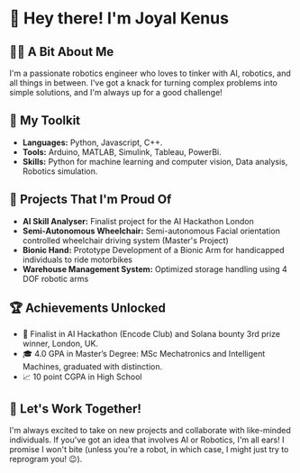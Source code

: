 # 👋 Hey there! I'm Joyal Kenus

## 🙋‍♂️ A Bit About Me
I'm a passionate robotics engineer who loves to tinker with AI, robotics, and all things in between.
I've got a knack for turning complex problems into simple solutions, and I'm always up for a good challenge!

## 🧰 My Toolkit
- **Languages:** Python, Javascript, C++.
- **Tools:** Arduino, MATLAB, Simulink, Tableau, PowerBi.
- **Skills:** Python for machine learning and computer vision, Data analysis, Robotics simulation.

## 🚀 Projects That I'm Proud Of
- **AI Skill Analyser:** Finalist project for the AI Hackathon London
- **Semi-Autonomous Wheelchair:** Semi-autonomous Facial orientation controlled wheelchair driving system (Master's Project)
- **Bionic Hand:** Prototype Development of a Bionic Arm for handicapped individuals to ride motorbikes
- **Warehouse Management System:** Optimized storage handling using 4 DOF robotic arms

## 🏆 Achievements Unlocked
- 🥉  Finalist in AI Hackathon (Encode Club) and Solana bounty 3rd prize winner, London, UK.
- 🎓 4.0 GPA in Master’s Degree: MSc Mechatronics and Intelligent Machines, graduated with distinction.
- 📈 10 point CGPA in High School

## 🤝 Let's Work Together!
I'm always excited to take on new projects and collaborate with like-minded individuals. If you've got an idea that involves AI or Robotics, I'm all ears!
I promise I won't bite (unless you're a robot, in which case, I might just try to reprogram you! 😉).
